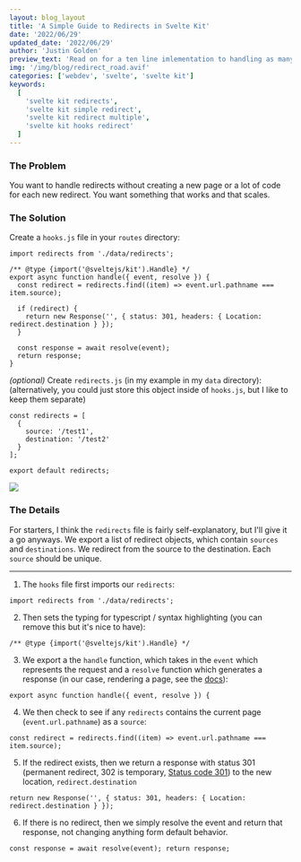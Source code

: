 ```yaml
---
layout: blog_layout
title: 'A Simple Guide to Redirects in Svelte Kit'
date: '2022/06/29'
updated_date: '2022/06/29'
author: 'Justin Golden'
preview_text: 'Read on for a ten line imlementation to handling as many redirects as you need in your Svelte Kit project.'
img: '/img/blog/redirect_road.avif'
categories: ['webdev', 'svelte', 'svelte kit']
keywords:
  [
    'svelte kit redirects',
    'svelte kit simple redirect',
    'svelte kit redirect multiple',
    'svelte kit hooks redirect'
  ]
---
```


### The Problem

You want to handle redirects without creating a new page or a lot of code for each new redirect. You want something that works and that scales.

### The Solution

Create a `hooks.js` file in your `routes` directory:

```
import redirects from './data/redirects';

/** @type {import('@sveltejs/kit').Handle} */
export async function handle({ event, resolve }) {
  const redirect = redirects.find((item) => event.url.pathname === item.source);

  if (redirect) {
    return new Response('', { status: 301, headers: { Location: redirect.destination } });
  }

  const response = await resolve(event);
  return response;
}
```

_(optional)_ Create `redirects.js` (in my example in my `data` directory):
(alternatively, you could just store this object inside of `hooks.js`, but I like to keep them separate)

```
const redirects = [
  {
    source: '/test1',
    destination: '/test2'
  }
];

export default redirects;
```

<img src="/img/blog/redirect_road.avif">

### The Details

For starters, I think the `redirects` file is fairly self-explanatory, but I'll give it a go anyways. We export a list of redirect objects, which contain `sources` and `destinations`. We redirect from the source to the destination. Each `source` should be unique.

---

1. The `hooks` file first imports our `redirects`:

`import redirects from './data/redirects';`

2. Then sets the typing for typescript / syntax highlighting (you can remove this but it's nice to have):

`/** @type {import('@sveltejs/kit').Handle} */`

3. We export a the `handle` function, which takes in the `event` which represents the request and a `resolve` function which generates a response (in our case, rendering a page, see the [docs](https://kit.svelte.dev/docs/hooks#handle)):

`export async function handle({ event, resolve }) {`

4. We then check to see if any `redirects` contains the current page (`event.url.pathname`) as a `source`:

`const redirect = redirects.find((item) => event.url.pathname === item.source);`

5. If the redirect exists, then we return a response with status 301 (permanent redirect, 302 is temporary, [Status code 301](https://justingolden.me/status-codes/#301)) to the new location, `redirect.destination`

`return new Response('', { status: 301, headers: { Location: redirect.destination } });`

6. If there is no redirect, then we simply resolve the event and return that response, not changing anything form default behavior.

`const response = await resolve(event); return response;`
